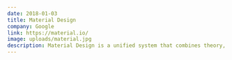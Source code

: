 ```yaml
---
date: 2018-01-03
title: Material Design
company: Google
link: https://material.io/
image: uploads/material.jpg
description: Material Design is a unified system that combines theory, resources, and tools for crafting digital experiences.
---
```


